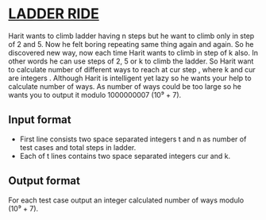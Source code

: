 # [LADDER RIDE][link]

Harit wants to climb ladder having n steps but he want to climb only in step of 2 and 5. Now he felt boring repeating same thing again and again. So he discovered new way, now each time Harit wants to climb in step of k also. In other words he can use steps of 2, 5 or k to climb the ladder. So Harit want to calculate number of different ways to reach at cur step , where k and cur are integers . Although Harit is intelligent yet lazy so he wants your help to calculate number of ways. As number of ways could be too large so he wants you to output it modulo 1000000007 (10⁹ + 7).

## Input format

- First line consists two space separated integers t and n as number of test cases and total steps in ladder.
- Each of t lines contains two space separated integers cur and k.

## Output format

For each test case output an integer calculated number of ways modulo (10⁹ + 7).

[link]: https://www.hackerearth.com/practice/algorithms/dynamic-programming/introduction-to-dynamic-programming-1/practice-problems/algorithm/ladder-ride-1/
